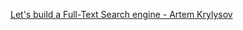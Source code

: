 
[Let's build a Full-Text Search engine - Artem Krylysov](https://artem.krylysov.com/blog/2020/07/28/lets-build-a-full-text-search-engine)
